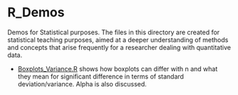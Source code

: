 # R_Demos
Demos for Statistical purposes. The files in this directory are created for statistical teaching purposes, aimed at a deeper understanding of methods and concepts that arise frequently for a researcher dealing with quantitative data. 

* [Boxplots_Variance.R](https://raw.githubusercontent.com/K4tana/R_Demos/main/Boxplots_Variance.R) shows how boxplots can differ with n and what they mean for significant difference in terms of standard deviation/variance. Alpha is also discussed. 
